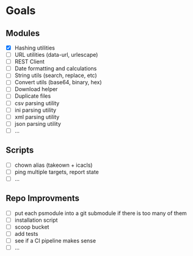 # Goals

## Modules
- [X] Hashing utilities
- [ ] URL utilities (data-url, urlescape)
- [ ] REST Client
- [ ] Date formatting and calculations
- [ ] String utils (search, replace, etc)
- [ ] Convert utils (base64, binary, hex)
- [ ] Download helper
- [ ] Duplicate files
- [ ] csv parsing utility
- [ ] ini parsing utility
- [ ] xml parsing utility
- [ ] json parsing utility
- [ ] ...

## Scripts
- [ ] chown alias (takeown + icacls)
- [ ] ping multiple targets, report state
- [ ] ...

## Repo Improvments
- [ ] put each psmodule into a git submodule if there is too many of them
- [ ] installation script
- [ ] scoop bucket
- [ ] add tests
- [ ] see if a CI pipeline makes sense
- [ ] ...

